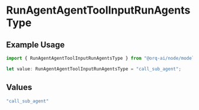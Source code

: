 # RunAgentAgentToolInputRunAgentsType

## Example Usage

```typescript
import { RunAgentAgentToolInputRunAgentsType } from "@orq-ai/node/models/operations";

let value: RunAgentAgentToolInputRunAgentsType = "call_sub_agent";
```

## Values

```typescript
"call_sub_agent"
```